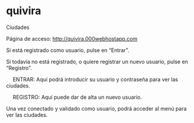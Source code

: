 # quivira
Ciudades

Página de acceso: http://quivira.000webhostapp.com 

Si está registrado como usuario, pulse en “Entrar”. 

Si todavía no está registrado, o quiere registrar un nuevo usuario, pulse en “Registro”.

  
ENTRAR:
Aquí podrá introducir su usuario y contraseña para ver las ciudades.

  
REGISTRO:
Aquí puede dar de alta un nuevo usuario.


Una vez conectado y validado como usuario, podrá acceder al menú para ver las ciudades.
 

 

